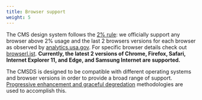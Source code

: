 ```yaml
---
title: Browser support
weight: 5
---
```


The CMS design system follows the [2% rule](https://gds.blog.gov.uk/2012/01/25/support-for-browsers/): we officially support any browser above 2% usage and the last 2 browsers versions for each browser as observed by [analytics.usa.gov](https://analytics.usa.gov/). For specific browser details check out [browserl.ist](https://browserl.ist/?q=last+2+versions%2C+%3E2%25). **Currently, the latest 2 versions of Chrome, Firefox, Safari, Internet Explorer 11, and Edge, and Samsung Internet are supported.**

The CMSDS is designed to be compatible with different operating systems and browser versions in order to provide a broad range of support. [Progressive enhancement and graceful degredation](https://www.w3.org/wiki/Graceful_degradation_versus_progressive_enhancement) methodologies are used to accomplish this.
